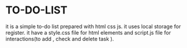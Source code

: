 # TO-DO-LIST
it is a simple to-do list prepared with html css js. it uses local storage for register.
it have a style.css file for html elements and script.js file for interactions(to add , check and delete task ).

